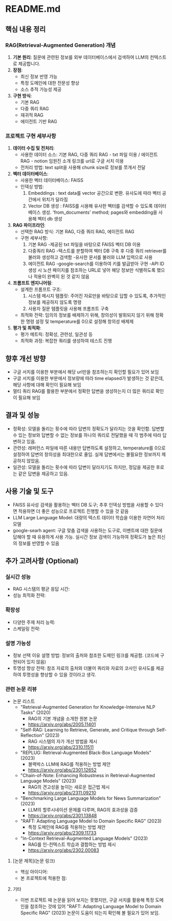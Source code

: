 # README.md

## 핵심 내용 정리

### RAG(Retrieval-Augmented Generation) 개념

1. **기본 원리**: 질문에 관련된 정보를 외부 데이터베이스에서 검색하여 LLM의 컨텍스트로 제공합니다.
2. **장점**:
    - 최신 정보 반영 가능
    - 특정 도메인에 대한 전문성 향상
    - 소스 추적 가능성 제공
3. **구현 방식**:
    - 기본 RAG
    - 다중 쿼리 RAG
    - 재귀적 RAG
    - 에이전트 기반 RAG

### 프로젝트 구현 세부사항

1. **데이터 수집 및 전처리**:
    - 사용한 데이터 소스: 기본 RAG, 다중 쿼리 RAG - txt 파일 이용 / 에이전트 RAG - notion 임원진 소개 링크를 url로 구글 서치 이용
    - 전처리 방법: text split을 사용해 chunk size로 정보를 쪼개서 전달
2. **벡터 데이터베이스**:
    - 사용한 벡터 데이터베이스: FAISS
    - 인덱싱 방법:
        1) Embeddings : text data를 vector 공간으로 변환. 유사도에 따라 벡터 공간에서 위치가 달라짐
        2) Vector DB 생성 : FAISS를 시용해 유사한 벡터를 검색할 수 있도록 데이터베이스 생성. 'from_documents' method; pages와 embedding을 사용해 벡터 db 생성
3. **RAG 파이프라인**:
    - 선택한 RAG 방식: 기본 RAG, 다중 쿼리 RAG, 에이전트 RAG
    - 구현 세부사항:
        1) 기본 RAG
           -제공된 txt 파일을 바탕으로 FAISS 벡터 DB 이용
        3) 다중쿼리 RAG
           -텍스트를 분할하여 벡터 DB 구축 후 다중 쿼리 retriever를 불러와 생성하고 검색함
           -유사한 문서를 불러와 LLM 입력으로 사용
        4) 에이전트 RAG
           -google-search를 이용하여 키를 발급받아 구현
           -API ID 생성 시 노션 페이지를 참조하는 URL로 넣어 해당 정보만 식별하도록 했으나 적용이 완벽히 된 것 같지 않음 
4. **프롬프트 엔지니어링**:
    - 설계한 프롬프트 구조:
      1) 시스템 메시지 템플릿: 주어진 자료만을 바탕으로 답할 수 있도록, 추가적인 정보를 제공하지 않도록 명령
      2) 사용자 질문 템플릿을 사용해 프롬프트 구축
    - 최적화 전략: 임의의 정보를 배제하기 위해, 창의성이 발휘되지 않기 위해 정확한 명령 설정 및 temperature를 0으로 설정해 창의성 배제제
5. **평가 및 최적화**:
    - 평가 메트릭: 정확성, 관련성, 일관성 등
    - 최적화 과정: 복잡한 쿼리를 생성하여 테스트 진행

## 향후 개선 방향

- 구글 서치를 이용한 부분에서 해당 url만을 참조하는지 확인할 필요가 있어 보임
- 구글 서치를 이용한 부분에서 정보량에 따라 time elapsed가 발생하는 것 같은데, 해당 사항에 대해 확인이 필요해 보임
- 멀티 쿼리 RAG를 활용한 부분에서 정확한 답변을 생성하는지 더 많은 쿼리로 확인이 필요해 보임

## 결과 및 성능

- 정확성: 모델을 돌리는 횟수에 따라 답변의 정확도가 달라지는 것을 확인함. 답변할 수 있는 정보와 답변할 수 없는 정보를 하나의 쿼리로 전달했을 때 각 범주에 따라 답변하고 있음.
- 관련성: 레퍼런스 파일에 따른 내용만 답변하도록 설정하고, temperature를 0으로 설정하여 답변의 창의성을 최대한으로 줄임. 실제 답변에서는 불필요한 정보까지 제공하지 않았음.
- 일관성: 모델을 돌리는 횟수에 따라 답변이 달라지기도 하지만, 정답을 제공한 후로는 같은 답변을 제공하고 있음.

## 사용 기술 및 도구

- FAISS
  유사성 검색을 활용하는 벡터 DB 도구; 추후 인덱싱 방법을 사용할 수 있다면 적용하면 더 좋은 성능으로 프로젝트 진행할 수 있을 것 같음
- LLM
  Large Language Model: 대량의 텍스트 데이터 학습을 이용한 자연어 처리 모델
- google-searh agent: 구글 맞춤 검색을 사용하는 도구로, 이벤트에 대한 질문에 답해야 할 때 유용하게 사용 가능. 실시간 정보 검색이 가능하여 정확도가 높은 최신의 정보를 반영할 수 있음

## 추가 고려사항 (Optional)

### 실시간 성능

- RAG 시스템의 평균 응답 시간:
- 성능 최적화 전략:

### 확장성

- 다양한 주제 처리 능력:
- 스케일링 전략:

### 설명 가능성

- 정보 선택 이유 설명 방법: 정보의 출처와 참조한 도메인 링크를 제공함. (코드에 구현되어 있지 않음)
- 투명성 향상 전략: 참조 자료의 출처와 더불어 쿼리와 자료의 코사인 유사도를 제공하여 투명성을 향상할 수 있을 것이라고 생각.

### 관련 논문 리뷰

- 논문 리스트
    - "Retrieval-Augmented Generation for Knowledge-Intensive NLP Tasks" (2020)
        - RAG의 기본 개념을 소개한 원본 논문
        - https://arxiv.org/abs/2005.11401
    - "Self-RAG: Learning to Retrieve, Generate, and Critique through Self-Reflection" (2023)
        - RAG 시스템의 자가 개선 방법을 제시
        - https://arxiv.org/abs/2310.11511
    - "REPLUG: Retrieval-Augmented Black-Box Language Models" (2023)
        - 블랙박스 LLM에 RAG를 적용하는 방법 제안
        - https://arxiv.org/abs/2301.12652
    - "Chain-of-Note: Enhancing Robustness in Retrieval-Augmented Language Models" (2023)
        - RAG의 견고성을 높이는 새로운 접근법 제시
        - https://arxiv.org/abs/2311.09210
    - "Benchmarking Large Language Models for News Summarization" (2023)
        - LLM의 할루시네이션 문제를 다루며, RAG의 효과성을 검증
        - https://arxiv.org/abs/2301.13848
    - "RAFT: Adapting Language Model to Domain Specific RAG" (2023)
        - 특정 도메인에 RAG를 적용하는 방법 제안
        - https://arxiv.org/abs/2309.11733
    - "In-Context Retrieval-Augmented Language Models" (2023)
        - RAG를 인-컨텍스트 학습과 결합하는 방법 제시
        - https://arxiv.org/abs/2302.00083
1. [논문 제목](논문 링크)
    - 핵심 아이디어:
    - 본 프로젝트에 적용한 점:
  
2. 기타
   - 이번 프로젝트 때 논문을 읽어 보지는 못했지만, 구글 서치를 활용해 특정 도메인을 참조하는 것에 있어 "RAFT: Adapting Language Model to Domain Specific RAG" (2023) 논문이 도움이 되는지 확인해 볼 필요가 있어 보임.
